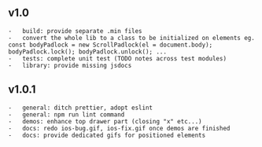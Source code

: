 ## v1.0

    -   build: provide separate .min files
    -   convert the whole lib to a class to be initialized on elements eg. const bodyPadlock = new ScrollPadlock(el = document.body); bodyPadlock.lock(); bodyPadlock.unlock(); ...
    -   tests: complete unit test (TODO notes across test modules)
    -   library: provide missing jsdocs

## v1.0.1

    -   general: ditch prettier, adopt eslint
    -   general: npm run lint command
    -   demos: enhance top drawer part (closing "x" etc...)
    -   docs: redo ios-bug.gif, ios-fix.gif once demos are finished
    -   docs: provide dedicated gifs for positioned elements
